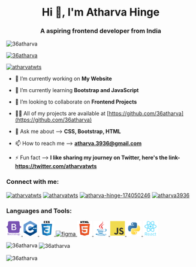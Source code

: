 <h1 align="center">Hi 👋, I'm Atharva Hinge</h1>
<h3 align="center">A aspiring frontend developer from India</h3>

<p align="left"> <img src="https://komarev.com/ghpvc/?username=36atharva&label=Profile%20views&color=0e75b6&style=flat" alt="36atharva" /> </p>

<p align="left"> <a href="https://github.com/ryo-ma/github-profile-trophy"><img src="https://github-profile-trophy.vercel.app/?username=36atharva" alt="36atharva" /></a> </p>

<p align="left"> <a href="https://twitter.com/atharvatwts" target="blank"><img src="https://img.shields.io/twitter/follow/atharvatwts?logo=twitter&style=for-the-badge" alt="atharvatwts" /></a> </p>

- 🔭 I’m currently working on **My Website**

- 🌱 I’m currently learning **Bootstrap and JavaScript**

- 👯 I’m looking to collaborate on **Frontend Projects**

- 👨‍💻 All of my projects are available at [https://github.com/36atharva](https://github.com/36atharva)

- 💬 Ask me about --> **CSS, Bootstrap, HTML**

- 📫 How to reach me --> **atharva.3936@gmail.com**

- ⚡ Fun fact --> **I like sharing my journey on Twitter, here's the link- https://twitter.com/atharvatwts**

<h3 align="left">Connect with me:</h3>
<p align="left">
<a href="https://codepen.io/atharvatwts" target="blank"><img align="center" src="https://raw.githubusercontent.com/rahuldkjain/github-profile-readme-generator/master/src/images/icons/Social/codepen.svg" alt="atharvatwts" height="30" width="40" /></a>
<a href="https://twitter.com/atharvatwts" target="blank"><img align="center" src="https://raw.githubusercontent.com/rahuldkjain/github-profile-readme-generator/master/src/images/icons/Social/twitter.svg" alt="atharvatwts" height="30" width="40" /></a>
<a href="https://linkedin.com/in/atharva-hinge-174050246" target="blank"><img align="center" src="https://raw.githubusercontent.com/rahuldkjain/github-profile-readme-generator/master/src/images/icons/Social/linked-in-alt.svg" alt="atharva-hinge-174050246" height="30" width="40" /></a>
<a href="https://auth.geeksforgeeks.org/user/atharva3936" target="blank"><img align="center" src="https://raw.githubusercontent.com/rahuldkjain/github-profile-readme-generator/master/src/images/icons/Social/geeks-for-geeks.svg" alt="atharva3936" height="30" width="40" /></a>
</p>

<h3 align="left">Languages and Tools:</h3>
<p align="left"> <a href="https://getbootstrap.com" target="_blank" rel="noreferrer"> <img src="https://raw.githubusercontent.com/devicons/devicon/master/icons/bootstrap/bootstrap-plain-wordmark.svg" alt="bootstrap" width="40" height="40"/> </a> <a href="https://www.w3schools.com/cpp/" target="_blank" rel="noreferrer"> <img src="https://raw.githubusercontent.com/devicons/devicon/master/icons/cplusplus/cplusplus-original.svg" alt="cplusplus" width="40" height="40"/> </a> <a href="https://www.w3schools.com/css/" target="_blank" rel="noreferrer"> <img src="https://raw.githubusercontent.com/devicons/devicon/master/icons/css3/css3-original-wordmark.svg" alt="css3" width="40" height="40"/> </a> <a href="https://www.figma.com/" target="_blank" rel="noreferrer"> <img src="https://www.vectorlogo.zone/logos/figma/figma-icon.svg" alt="figma" width="40" height="40"/> </a> <a href="https://www.w3.org/html/" target="_blank" rel="noreferrer"> <img src="https://raw.githubusercontent.com/devicons/devicon/master/icons/html5/html5-original-wordmark.svg" alt="html5" width="40" height="40"/> </a> <a href="https://www.java.com" target="_blank" rel="noreferrer"> <img src="https://raw.githubusercontent.com/devicons/devicon/master/icons/java/java-original.svg" alt="java" width="40" height="40"/> </a> <a href="https://developer.mozilla.org/en-US/docs/Web/JavaScript" target="_blank" rel="noreferrer"> <img src="https://raw.githubusercontent.com/devicons/devicon/master/icons/javascript/javascript-original.svg" alt="javascript" width="40" height="40"/> </a> <a href="https://www.python.org" target="_blank" rel="noreferrer"> <img src="https://raw.githubusercontent.com/devicons/devicon/master/icons/python/python-original.svg" alt="python" width="40" height="40"/> </a> <a href="https://reactjs.org/" target="_blank" rel="noreferrer"> <img src="https://raw.githubusercontent.com/devicons/devicon/master/icons/react/react-original-wordmark.svg" alt="react" width="40" height="40"/> </a> </p>

<p><img align="left" src="https://github-readme-stats.vercel.app/api/top-langs?username=36atharva&show_icons=true&locale=en&layout=compact" alt="36atharva" /></p>

<p>&nbsp;<img align="center" src="https://github-readme-stats.vercel.app/api?username=36atharva&show_icons=true&locale=en" alt="36atharva" /></p>

<p><img align="center" src="https://github-readme-streak-stats.herokuapp.com/?user=36atharva&" alt="36atharva" /></p>

